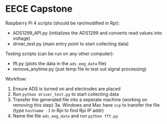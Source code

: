 # EECE Capstone

Raspberry Pi 4 scripts (should be ran/modified in Rpi):
- ADS1299_API.py (initializes the ADS1299 and converts read values into voltage)
- driver_test.py (main entry point to start collecting data)

Testing scripts (can be run on any other computer):
 - fft.py (plots the data in the `ads_eeg_data` file)
 - remove_anytime.py (just temp file to test out signal processing)


Workflow:
1. Ensure ADS is turned on and electrodes are placed
2. Run `python driver_test.py` to start collecting data
3. Transfer the generated file into a seperate machine (working on removing this step)
	3a. Windows and Mac have `scp` to transfer the file (type `hostname -I` in Rpi to find Rpi IP addr)
4. Name the file `ads_eeg_data` and run `python fft.py`
